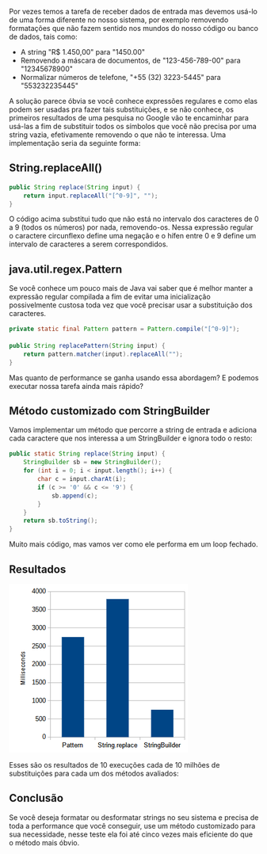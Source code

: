 Por vezes temos a tarefa de receber dados de entrada mas devemos usá-lo de uma forma diferente no nosso sistema, por exemplo removendo formatações que não fazem sentido nos mundos do nosso código ou banco de dados, tais como:

- A string "R$ 1.450,00" para "1450.00"
- Removendo a máscara de documentos, de "123-456-789-00" para "12345678900"
- Normalizar números de telefone, "+55 (32) 3223-5445" para "553232235445"

A solução parece óbvia se você conhece expressões regulares e como elas podem ser usadas pra fazer tais substituições, e se não conhece, os primeiros resultados de uma pesquisa no Google vão te encaminhar para usá-las a fim de substituir todos os símbolos que você não precisa por uma string vazia, efetivamente removendo o que não te interessa. Uma implementação seria da seguinte forma:


## String.replaceAll()

```java
public String replace(String input) {
    return input.replaceAll("[^0-9]", "");
}
```

O código acima substitui tudo que não está no intervalo dos caracteres de 0 a 9 (todos os números) por nada, removendo-os. Nessa expressão regular o caractere circunflexo define uma negação e o hífen entre 0 e 9 define um intervalo de caracteres a serem correspondidos.

## java.util.regex.Pattern

Se você conhece um pouco mais de Java vai saber que é melhor manter a expressão regular compilada a fim de evitar uma inicialização possivelmente custosa toda vez que você precisar usar a substituição dos caracteres.

```java
private static final Pattern pattern = Pattern.compile("[^0-9]");

public String replacePattern(String input) {
    return pattern.matcher(input).replaceAll("");
}
```

Mas quanto de performance se ganha usando essa abordagem? E podemos executar nossa tarefa ainda mais rápido?

## Método customizado com StringBuilder

Vamos implementar um método que percorre a string de entrada e adiciona cada caractere que nos interessa a um StringBuilder e ignora todo o resto:

```java
public static String replace(String input) {
    StringBuilder sb = new StringBuilder();
    for (int i = 0; i < input.length(); i++) {
        char c = input.charAt(i);
        if (c >= '0' && c <= '9') {
            sb.append(c);
        }
    }
    return sb.toString();
}
```

Muito mais código, mas vamos ver como ele performa em um loop fechado.

## Resultados

![Gráficos](./assets/regex-vs-stringbuilder.png)

Esses são os resultados de 10 execuções cada de 10 milhões de substituições para cada um dos métodos avaliados:

## Conclusão

Se você deseja formatar ou desformatar strings no seu sistema e precisa de toda a performance que você conseguir, use um método customizado para sua necessidade, nesse teste ela foi até cinco vezes mais eficiente do que o método mais óbvio.
